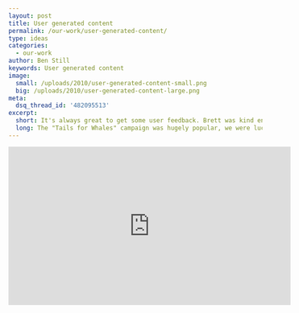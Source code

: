 ```yaml
---
layout: post
title: User generated content
permalink: /our-work/user-generated-content/
type: ideas
categories:
  - our-work
author: Ben Still
keywords: User generated content
image:
  small: /uploads/2010/user-generated-content-small.png
  big: /uploads/2010/user-generated-content-large.png
meta:
  dsq_thread_id: '482095513'
excerpt:
  short: It's always great to get some user feedback. Brett was kind enough to make this video about "Tails for Whales"
  long: The "Tails for Whales" campaign was hugely popular, we were lucky enough to build their website. In the video below, Brett gives some some valuable feedback.
---
```


<iframe width="560" height="315" src="https://www.youtube.com/embed/ORpz3K-iVx4?rel=0" frameborder="0" allow="autoplay; encrypted-media" allowfullscreen></iframe>
